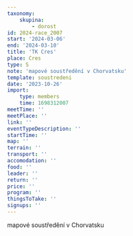 ```yaml
---
taxonomy:
    skupina:
        - dorost
id: 2024-race_2007
start: '2024-03-06'
end: '2024-03-10'
title: 'TK Cres'
place: Cres
type: S
note: 'mapové soustředění v Chorvatsku'
template: soustredeni
date: '2023-10-26'
import:
    type: members
    time: 1698312007
meetTime: ''
meetPlace: ''
link: ''
eventTypeDescription: ''
startTime: ''
map: ''
terrain: ''
transport: ''
accomodation: ''
food: ''
leader: ''
return: ''
price: ''
program: ''
thingsToTake: ''
signups: ''
---
```


mapové soustředění v Chorvatsku
